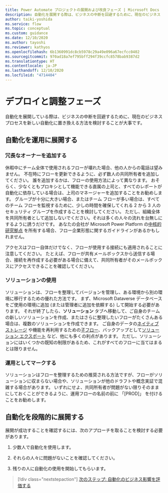 ```yaml
---
title: Power Automate プロジェクトの展開および改良フェーズ | Microsoft Docs
description: 自動化を展開する際は、ビジネスの中断を回避するために、現在のビジネス プロセスを新しい自動化に置き換える方法を検討してください。
author: taiki-yoshida
ms.service: flow
ms.topic: conceptual
ms.custom: guidance
ms.date: 12/10/2020
ms.author: tayoshi
ms.reviewer: kathyos
ms.openlocfilehash: 6b1360991dc8cb5978c29a49e096a67ecfcc0402
ms.sourcegitcommit: 970ad18a7ef795bff294f39ccfc8578bab9387d2
ms.translationtype: HT
ms.contentlocale: ja-JP
ms.lasthandoff: 12/10/2020
ms.locfileid: "4714404"
---
```

# <a name="deploying-and-refining-phase"></a>デプロイと調整フェーズ

自動化を展開している際は、ビジネスの中断を回避するために、現在のビジネス プロセスを新しい自動化に置き換える方法を検討することが大事です。

## <a name="deploying-your-automation-to-production"></a>自動化を運用に展開する

### <a name="add-redundant-owners"></a>冗長なオーナーを追加する

休暇中にチーム全体で使用されるフローが壊れた場合、他の人からの電話は望みません。 不在時にフローを更新できるように、必ず数人の共同所有者を追加してください。 誰を追加するかは、フローの使用方法によって異なります。 おそらく、少なくともプロキシとして機能できる直属の上司と、すべてのレポートが自動化に依存している場合は、上司のマネージャーを追加することをお勧めします。 グループが十分に大きい場合、またはチーム フローが多い場合は、すべてのチーム フローを監視するために、少しの時間を確保してくれる 2 から 3 人のセキュリティ グループを作成することを検討してください。 ただし、組織全体を共同所有者として追加しないでください。それは多くの人々の流れを台無しにするように誘うだけです。 あなたの会社が Microsoft Power Platform の[中核的研究拠点](/power-platform/guidance/coe/starter-kit) を所有する場合、フロー企業形態に関するガイドラインがあるかもしれません。

アクセスはフロー自体だけでなく、フローが使用する接続にも適用されることに注意してください。 たとえば、フローが共有メールボックスから送信する場合、接続を再作成する必要がある場合に備えて、共同所有者がそのメールボックスにアクセスできることを確認してください。

### <a name="use-solutions"></a>ソリューションの使用

ソリューションは、フローを整理してバージョンを管理し、ある環境から別の環境に移行するための優れた方法です。 まず、Microsoft Dataverse データベースをご使用の環境に追加 (または管理者に追加を依頼する) して開始する必要があります。 それが終了したら、**ソリューション** タブへ移動して、ご自身のチームの新しいソリューションを作成、またはさらに整理したいフローがたくさんある場合は、複数のソリューションを作成できます。 ご自身のデータの[ネイティブ ストレージ](/powerapps/maker/common-data-service/data-platform-intro) や機能を再利用するための[子フロー](../../create-child-flows.md)、バックアップとして[ソリューション エクスポート](../../overview-solution-flows.md) など、他にも多くの利点があります。 ただし、ソリューションにはいくつかの既知の制限があるため、これがすべてのフローに当てはまるとは限りません。

### <a name="mark-it-as-production"></a>運用としてマークする

ソリューションはフローを整理するための推奨される方法ですが、フローがソリューションに収まらない場合や、ソリューションが他のドラフトや概念実証で混雑する場合があります。 いずれにせよ、共同所有者が問題がない限りそのままにしておくことができるように、運用フローの名前の前に 「[PROD]」 を付けることをお勧めします。

## <a name="deploy-the-automation-in-stages"></a>自動化を段階的に展開する

展開が成功することを確認するには、次のアプローチを取ることを検討する必要があります。

1.  少数人で自動化を使用します。

2.  それらの人々に問題がないことを確認してください。

3.  残りの人に自動化の使用を開始してもらいます。

> [!div class="nextstepaction"]
> [次のステップ: 自動化のビジネス影響を評価する](analyze-and-assess.md)